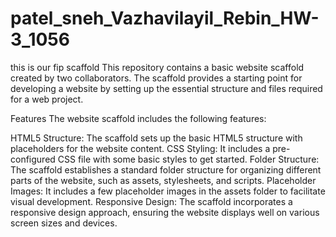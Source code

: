 # patel_sneh_Vazhavilayil_Rebin_HW-3_1056
 this is our fip scaffold 
This repository contains a basic website scaffold created by two collaborators. The scaffold provides a starting point for developing a website by setting up the essential structure and files required for a web project.

Features
The website scaffold includes the following features:

HTML5 Structure: The scaffold sets up the basic HTML5 structure with placeholders for the website content.
CSS Styling: It includes a pre-configured CSS file with some basic styles to get started.
Folder Structure: The scaffold establishes a standard folder structure for organizing different parts of the website, such as assets, stylesheets, and scripts.
Placeholder Images: It includes a few placeholder images in the assets folder to facilitate visual development.
Responsive Design: The scaffold incorporates a responsive design approach, ensuring the website displays well on various screen sizes and devices.